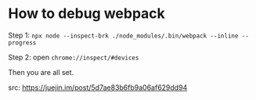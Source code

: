 # How to debug webpack

Step 1: `npx node --inspect-brk ./node_modules/.bin/webpack --inline --progress`

Step 2: open `chrome://inspect/#devices`

Then you are all set.

src: https://juejin.im/post/5d7ae83b6fb9a06af629dd94
